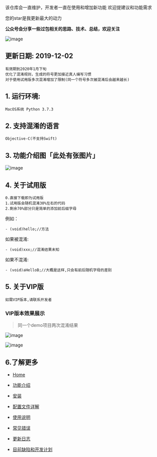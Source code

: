 该仓库会一直维护，开发者一直在使用和增加新功能
欢迎提建议和功能需求

您的star是我更新最大的动力

**公众号会分享一些过包相关的思路、技术、总结，欢迎关注**

![image](https://github.com/iOSCoderMaster/iOSCodeDifferHelper/wiki/img/QRCode.png)

## 更新日期: 2019-12-02
```
有效期到2020年1月下旬
优化了混淆规则，生成的符号更加接近真人编写习惯
对于使用试用版多次混淆增加了限制(同一个符号多次被混淆后会越来越长)
```

## 1. 运行环境:

```
MacOS系统 Python 3.7.3
```

## 2. 支持混淆的语言

```
Objective-C(不支持Swift)
```


## 3. 功能介绍图「此处有张图片」
![image](https://github.com/iOSCoderMaster/iOSCodeDifferHelper/wiki/img/desc.png)


## 4. 关于试用版

```
0.直接下载即为试用版
1.试用版会随机混淆30%左右的代码
2.剩余70%部分只是简单的添加前后缀字母
```

例如：
```
- (void)hello;//方法
```
如果被混淆:
```
- (void)xxx;//混淆结果未知
```

如果不混淆:
```
- (void)aHelloB;//大概是这样,只会有前后随机字母的差别
```


## 5. 关于VIP版

```
如需VIP版本,请联系开发者
```


### VIP版本效果展示

> 同一个demo项目两次混淆结果

![image](https://github.com/iOSCoderMaster/iOSCodeDifferHelper/wiki/img/result_iOSTest-0918111304.png)

![image](https://github.com/iOSCoderMaster/iOSCodeDifferHelper/wiki/img/result_iOSTest-0918111430.png)


## 6.了解更多

* [Home](https://github.com/iOSCoderMaster/iOSCodeDifferHelper/wiki)

* [功能介绍](https://github.com/iOSCoderMaster/iOSCodeDifferHelper/wiki/功能介绍)

* [安装](https://github.com/iOSCoderMaster/iOSCodeDifferHelper/wiki/安装)

* [配置文件详解](https://github.com/iOSCoderMaster/iOSCodeDifferHelper/wiki/配置文件详解)

* [使用说明](https://github.com/iOSCoderMaster/iOSCodeDifferHelper/wiki/使用说明)

* [常见错误](https://github.com/iOSCoderMaster/iOSCodeDifferHelper/wiki/常见错误)

* [更新日志](https://github.com/iOSCoderMaster/iOSCodeDifferHelper/wiki/更新日志)

* [目前缺陷和开发计划](https://github.com/iOSCoderMaster/iOSCodeDifferHelper/wiki/目前缺陷和计划)






